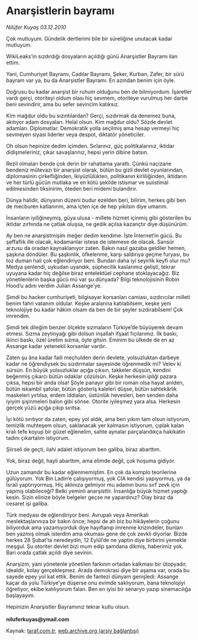 # Anarşistlerin bayramı

*Nilüfer Kuyaş 03.12.2010*

<div class="yazi"><p>Çok mutluyum. Gündelik dertlerimi bile bir süreliğine unutacak kadar mutluyum.</p>
<p>WikiLeaks’in sızdırdığı dosyaların açıldığı günü Anarşistler Bayramı ilan ettim.</p>
<p>Yani, Cumhuriyet Bayramı, Cadılar Bayramı, Şeker, Kurban, Zafer, bir sürü bayram var ya, bu da Anarşistler Bayramı. En azından benim için öyle.</p>
<p>Doğrusu bu kadar anarşist bir ruhum olduğunu ben de bilmiyordum. İşaretler vardı gerçi, otoriteyi oldum olası hiç sevmem, otoriteye vurulmuş her darbe beni sevindirir, ama bu sefer sevincim katıksız. </p>
<p>Kim mağdur oldu bu sızıntılardan? Gerçi, sızdırmak da denemez buna, akıtıyor adam dosyaları. Helal olsun. Kim mağdur oldu? Sözde devlet adamları. Diplomatlar. Demokratik yolla seçilmiş ama hesap vermeyi hiç sevmeyen siyasi liderler veya despot, diktatör yöneticiler. </p>
<p>Oh olsun hepinize dedim içimden. Sırlarınız, güç politikalarınız, iktidar didişmeleriniz, çıkar savaşlarınız, hepsi yerin dibine batsın. </p>
<p>Rezil olmaları bende çok derin bir rahatlama yarattı. Çünkü naçizane bendeniz mütevazı bir anarşist olarak, bütün bu gizli devlet oyunlarından, diplomasinin çirkefliğinden, ikiyüzlülükten, politikanın kirliliğinden, iktidarın ve her türlü gücün mutlaka ve en kötü şekilde istismar ve suiistimal edilmesinden tiksinirim, öteden beri midemi bulandırır.</p>
<p>Dünya halidir, dünyanın düzeni budur ezelden beri, bilirim, herkes gibi ben de mecburen katlanırım, ama içten içe de hep yıkılsın diye umarım.</p>
<p>İnsanların iyiliğineymiş, güya ulusa - millete hizmet içinmiş gibi gösterilen bu iktidar zırhında ne çatlak oluşsa, ne gedik açılsa kazançtır diye düşünürüm.</p>
<p>Ay ben ne anarşistmişim meğer dedim kendime. İşte İnternet’in gücü. Bu şeffaflık ille olacak, kodamanlar istese de istemese de olacak. Sansür arzusu da oradan kaynaklanıyor zaten. Bakın nasıl gazaba geldiler hemen, şaşkına döndüler. Bu şaşkınlık, öfkelenme, karşı saldırıya geçme furyası, bu toz duman hali çok eğlendiriyor beni. Bundan daha iyi seyirlik keyfi olur mu? Medya şenlendi, uykudan uyandık, şüphecilik kaslarımız gelişti, tekrar uyuyana kadar hiç değilse biraz entelektüel cephane stoklayacağız. Biz yönetilenlerin başka gücü mü var şu dünyada? Bilgi teknolojisinin Robin Hood’u adını verdim Julian Assange’ye. </p>
<p>Şimdi bu hacker cumhuriyeti, bilgisayar korsanları camiası, sızdırıcılar milleti benim fahri vatanım oldular. Keşke aralarına katılabilsem, keşke yeni teknolojiye bu kadar hâkim olsam da ben de bir şeyler sızdırabilsem! Çok imrendim. </p>
<p>Şimdi tek dileğim benzer ölçekte sızmaların Türkiye’de büyüyerek devam etmesi. Sızma zeytinyağı gibi dolsun inşallah ifşaat fıçılarımız. İlk baskı, ikinci baskı, özel üretim sızma, öyle gitsin. Eminim bu ülkede de en az Assange kadar yetenekli korsanlar vardır.</p>
<p>Zaten şu âna kadar faili meçhulden derin devlete, yolsuzluktan darbeye kadar ne öğrendiysek bu sızdırmalar sayesinde öğrenmedik mi? Velev ki sürsün. En büyük yolsuzluklar açığa çıksın, takkeler düşsün, kendini beğenmiş çıkarcı bütün odaklar çözülsün. Keşke herkesin ipliği pazara çıksa, hepsi bir anda olsa! Şöyle panayır gibi bir roman olsa hayat aniden, bütün iskambil şatolar, bütün gösteriş kaleleri düşse, bütün sahtekârlık maskeleri yırtılsa, erdem iddiaları, üstünlük hevesleri, ben senden daha iyiyim şişinmeleri balon gibi sönse. Otorite iyileşmez yara alsa. Herkesin gerçek yüzü açığa çıkıp sırıtsa.</p>
<p>İyi kötü sırıtıyor da zaten, epey yol aldık, ama ben yıkım tam olsun istiyorum, temizlik muhteşem olsun, saklanacak yer kalmasın istiyorum, çıplak kalan kralı tefe koyup bir güzel eğlenelim, sahte aynalar parçalandıkça hakikatin tadını çıkartalım istiyorum.</p>
<p>Şiirseli de geçti, ilahi adalet istiyorum ben galiba, biraz abarttım.</p>
<p>Yok, biraz değil, hayli abarttım, ama elimde değil, çok hoşuma gidiyor.</p>
<p>Uzun zamandır bu kadar eğlenmemiştim. En çok da komplo teorilerine gülüyorum. Yok Bin Ladin’e çalışıyormuş, yok CIA kendisi yapıyormuş, ya da İsrail yaptırıyormuş. Hiç aklınıza gelmiyor mu adamın bunu sırf zevk için yapmış olabileceği? Belki yeminli anarşisttir. İnsanlığa büyük hizmet yaptığı kesin. Sizin elinize böyle belgeler geçse ne yapardınız? Olay biraz da cesaret işi galiba.</p>
<p>Türk medyası de eğlendiriyor beni. Avrupalı veya Amerikalı meslektaşlarınıza bir bakın önce; hepsi de ah biz bu hikâyelerin çoğunu biliyorduk ama yazamıyorduk diye hayıflanıp imrenme krizindeler, bunları ben yazmış olmak isterdim ama okuması gene de çok zevkli diyorlar. Bizde herkes 28 Şubat’ta neredeydin, 12 Eylül’de ne yaptın diye birbirini yemekle meşgul. Şu otoriter devlet bizi mum edip şamdana dikmiş, haberimiz yok. Bari orada çatlak açıldı diye sevinin.</p>
<p>Anarşizm, yani yönetenle yönetilen farkının ortadan kalkması bir ütopyadır, idealdir, kolay gerçekleşmez. Arada demokrasi diye bir aşama var, orada bu sayede epey yol kat ettik. Benim de fantezi dünyam genişledi: Assange kaçar da yolu Türkiye’ye düşerse onu evimde saklıyorum, bana teknolojiyi öğretiyor, ekibe katılıyorum falan. Ben en iyisi bir senaryo yazıp sinemacılığa başlayayım.</p>
<p>Hepinizin Anarşistler Bayramınız tekrar kutlu olsun.<br/><br/><b>niluferkuyas@ymail.com</b></p></div>

Kaynak: [taraf.com.tr](http://www.taraf.com.tr:80/nilufer-kuyas/makale-anarsistlerin-bayrami.htm), [web.archive.org (arşiv bağlantısı)](http://web.archive.org/web/20101207155627/http://www.taraf.com.tr:80/nilufer-kuyas/makale-anarsistlerin-bayrami.htm)
